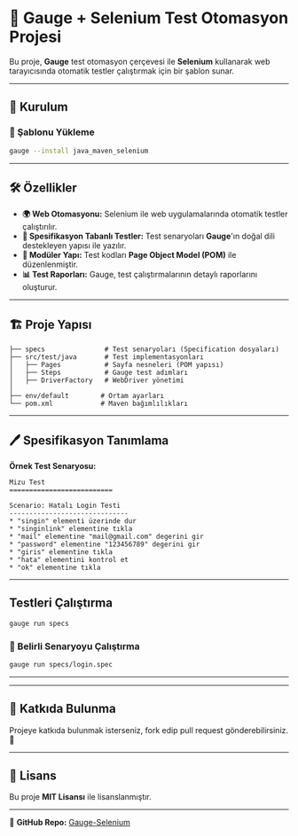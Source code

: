 # 🚀 Gauge + Selenium Test Otomasyon Projesi

Bu proje, **Gauge** test otomasyon çerçevesi ile **Selenium** kullanarak web tarayıcısında otomatik testler çalıştırmak için bir şablon sunar.

---

## 📌 Kurulum

### 🔹 Şablonu Yükleme

```bash
gauge --install java_maven_selenium
```

---

## 🛠 Özellikler

- **🌍 Web Otomasyonu:** Selenium ile web uygulamalarında otomatik testler çalıştırılır.
- **📝 Spesifikasyon Tabanlı Testler:** Test senaryoları **Gauge**'ın doğal dili destekleyen yapısı ile yazılır.
- **🔄 Modüler Yapı:** Test kodları **Page Object Model (POM)** ile düzenlenmiştir.
- **📊 Test Raporları:** Gauge, test çalıştırmalarının detaylı raporlarını oluşturur.

---

## 🏗 Proje Yapısı

```
├── specs               # Test senaryoları (Specification dosyaları)
├── src/test/java       # Test implementasyonları
│   ├── Pages           # Sayfa nesneleri (POM yapısı)
│   ├── Steps           # Gauge test adımları
│   ├── DriverFactory   # WebDriver yönetimi
│
├── env/default        # Ortam ayarları
└── pom.xml            # Maven bağımlılıkları
```

---

## 🖊 Spesifikasyon Tanımlama

**Örnek Test Senaryosu:**

```gauge
Mizu Test
==========================

Scenario: Hatalı Login Testi
------------------------------
* "singin" elementi üzerinde dur
* "singinlink" elementine tıkla
* "mail" elementine "mail@gmail.com" degerini gir
* "password" elementine "123456789" degerini gir
* "giris" elementine tıkla
* "hata" elementini kontrol et
* "ok" elementine tıkla
```

---

## Testleri Çalıştırma

```bash
gauge run specs
```

### 🎯 Belirli Senaryoyu Çalıştırma

```bash
gauge run specs/login.spec
```

---

---

## 🤝 Katkıda Bulunma

Projeye katkıda bulunmak isterseniz, fork edip pull request gönderebilirsiniz. 🙌

---

## 📄 Lisans

Bu proje **MIT Lisansı** ile lisanslanmıştır.

---

🔗 **GitHub Repo:** [Gauge-Selenium](https://github.com/zgkhn/Gauge-Selenium.git)

